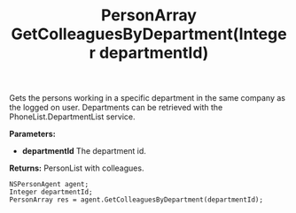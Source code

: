 ﻿---
uid: crmscript_ref_NSPersonAgent_GetColleaguesByDepartment
title: PersonArray GetColleaguesByDepartment(Integer departmentId)
intellisense: NSPersonAgent.GetColleaguesByDepartment
keywords: NSPersonAgent, GetColleaguesByDepartment
so.topic: reference
---

Gets the persons working in a specific department in the same company as the logged on user. Departments can be retrieved with the PhoneList.DepartmentList service.

**Parameters:**
 - **departmentId** The department id.

**Returns:** PersonList with colleagues.

```crmscript
NSPersonAgent agent;
Integer departmentId;
PersonArray res = agent.GetColleaguesByDepartment(departmentId);
```

